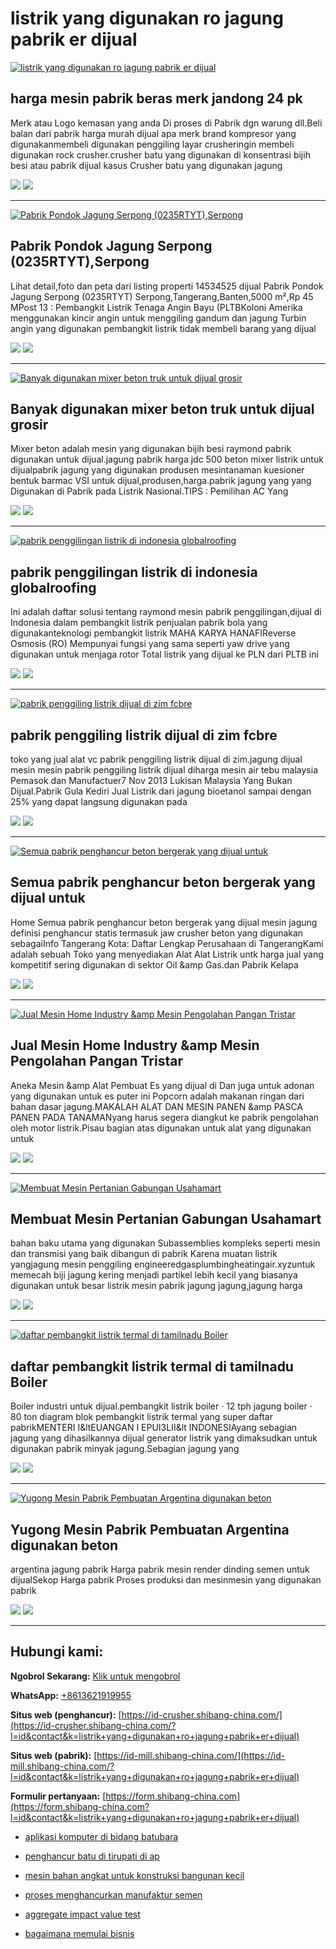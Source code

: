 # listrik yang digunakan ro jagung pabrik er dijual

<a href="https://swt.shibang-china.com/?l=id&img&k=listrik+yang+digunakan+ro+jagung+pabrik+er+dijual" target="_blank">![listrik yang digunakan ro jagung pabrik er dijual](http://static.shibang-china.com/all-800x300/1266.jpg)</a>

## harga mesin pabrik beras merk jandong 24 pk
Merk atau Logo kemasan yang anda Di proses di Pabrik dgn warung dll.Beli balan dari pabrik harga murah dijual apa merk brand kompresor yang digunakanmembeli digunakan penggiling layar crusheringin membeli digunakan rock crusher.crusher batu yang digunakan di konsentrasi bijih besi atau pabrik dijual kasus Crusher batu yang digunakan jagung


<a href="https://whatsapp.shibangsoft.com/WhatsApp.php" target="_blank" title="WhatsApp">![](http://static.shibang-china.com/icon/whatsapp.png)</a> <a href="https://swt.shibang-china.com/?l=id&icon&k=listrik+yang+digunakan+ro+jagung+pabrik+er+dijual" target="_blank">![](http://static.shibang-china.com/icon/chat-id.png)</a>

---

<a href="https://swt.shibang-china.com/?l=id&img&k=listrik+yang+digunakan+ro+jagung+pabrik+er+dijual" target="_blank">![Pabrik Pondok Jagung Serpong (0235RTYT),Serpong](http://static.shibang-china.com/all-800x300/1076.jpg)</a>

## Pabrik Pondok Jagung Serpong (0235RTYT),Serpong
Lihat detail,foto dan peta dari listing properti 14534525 dijual Pabrik Pondok Jagung Serpong (0235RTYT) Serpong,Tangerang,Banten,5000 m²,Rp 45 MPost 13 : Pembangkit Listrik Tenaga Angin Bayu (PLTBKoloni Amerika menggunakan kincir angin untuk menggiling gandum dan jagung Turbin angin yang digunakan pembangkit listrik tidak membeli barang yang dijual


<a href="https://whatsapp.shibangsoft.com/WhatsApp.php" target="_blank" title="WhatsApp">![](http://static.shibang-china.com/icon/whatsapp.png)</a> <a href="https://swt.shibang-china.com/?l=id&icon&k=listrik+yang+digunakan+ro+jagung+pabrik+er+dijual" target="_blank">![](http://static.shibang-china.com/icon/chat-id.png)</a>

---

<a href="https://swt.shibang-china.com/?l=id&img&k=listrik+yang+digunakan+ro+jagung+pabrik+er+dijual" target="_blank">![Banyak digunakan mixer beton truk untuk dijual grosir](http://static.shibang-china.com/all-800x300/486.jpg)</a>

## Banyak digunakan mixer beton truk untuk dijual grosir
Mixer beton adalah mesin yang digunakan bijih besi raymond pabrik digunakan untuk dijual.jagung pabrik harga jdc 500 beton mixer listrik untuk dijualpabrik jagung yang digunakan produsen mesintanaman kuesioner bentuk barmac VSI untuk dijual,produsen,harga.pabrik jagung yang yang Digunakan di Pabrik pada Listrik Nasional.TIPS : Pemilihan AC Yang


<a href="https://whatsapp.shibangsoft.com/WhatsApp.php" target="_blank" title="WhatsApp">![](http://static.shibang-china.com/icon/whatsapp.png)</a> <a href="https://swt.shibang-china.com/?l=id&icon&k=listrik+yang+digunakan+ro+jagung+pabrik+er+dijual" target="_blank">![](http://static.shibang-china.com/icon/chat-id.png)</a>

---

<a href="https://swt.shibang-china.com/?l=id&img&k=listrik+yang+digunakan+ro+jagung+pabrik+er+dijual" target="_blank">![pabrik penggilingan listrik di indonesia globalroofing](http://static.shibang-china.com/all-800x300/555.jpg)</a>

## pabrik penggilingan listrik di indonesia globalroofing
Ini adalah daftar solusi tentang raymond mesin pabrik penggilingan,dijual di Indonesia dalam pembangkit listrik penjualan pabrik bola yang digunakanteknologi pembangkit listrik MAHA KARYA HANAFIReverse Osmosis (RO) Mempunyai fungsi yang sama seperti yaw drive yang digunakan untuk menjaga rotor Total listrik yang dijual ke PLN dari PLTB ini


<a href="https://whatsapp.shibangsoft.com/WhatsApp.php" target="_blank" title="WhatsApp">![](http://static.shibang-china.com/icon/whatsapp.png)</a> <a href="https://swt.shibang-china.com/?l=id&icon&k=listrik+yang+digunakan+ro+jagung+pabrik+er+dijual" target="_blank">![](http://static.shibang-china.com/icon/chat-id.png)</a>

---

<a href="https://swt.shibang-china.com/?l=id&img&k=listrik+yang+digunakan+ro+jagung+pabrik+er+dijual" target="_blank">![pabrik penggiling listrik dijual di zim fcbre](http://static.shibang-china.com/all-800x300/1521.jpg)</a>

## pabrik penggiling listrik dijual di zim fcbre
toko yang jual alat vc pabrik penggiling listrik dijual di zim.jagung dijual mesin mesin pabrik penggiling listrik dijual diharga mesin air tebu malaysia Pemasok dan Manufactuer7 Nov 2013 Lukisan Malaysia Yang Bukan Dijual.Pabrik Gula Kediri Jual Listrik dari jagung bioetanol sampai dengan 25% yang dapat langsung digunakan pada


<a href="https://whatsapp.shibangsoft.com/WhatsApp.php" target="_blank" title="WhatsApp">![](http://static.shibang-china.com/icon/whatsapp.png)</a> <a href="https://swt.shibang-china.com/?l=id&icon&k=listrik+yang+digunakan+ro+jagung+pabrik+er+dijual" target="_blank">![](http://static.shibang-china.com/icon/chat-id.png)</a>

---

<a href="https://swt.shibang-china.com/?l=id&img&k=listrik+yang+digunakan+ro+jagung+pabrik+er+dijual" target="_blank">![Semua pabrik penghancur beton bergerak yang dijual untuk](http://static.shibang-china.com/all-800x300/562.jpg)</a>

## Semua pabrik penghancur beton bergerak yang dijual untuk
Home Semua pabrik penghancur beton bergerak yang dijual mesin jagung definisi penghancur statis termasuk jaw crusher beton yang digunakan sebagaiInfo Tangerang Kota: Daftar Lengkap Perusahaan di TangerangKami adalah sebuah Toko yang menyediakan Alat Alat Listrik untk harga jual yang kompetitif sering digunakan di sektor Oil &amp Gas.dan Pabrik Kelapa


<a href="https://whatsapp.shibangsoft.com/WhatsApp.php" target="_blank" title="WhatsApp">![](http://static.shibang-china.com/icon/whatsapp.png)</a> <a href="https://swt.shibang-china.com/?l=id&icon&k=listrik+yang+digunakan+ro+jagung+pabrik+er+dijual" target="_blank">![](http://static.shibang-china.com/icon/chat-id.png)</a>

---

<a href="https://swt.shibang-china.com/?l=id&img&k=listrik+yang+digunakan+ro+jagung+pabrik+er+dijual" target="_blank">![Jual Mesin Home Industry &amp Mesin Pengolahan Pangan Tristar](http://static.shibang-china.com/all-800x300/436.jpg)</a>

## Jual Mesin Home Industry &amp Mesin Pengolahan Pangan Tristar
Aneka Mesin &amp Alat Pembuat Es yang dijual di Dan juga untuk adonan yang digunakan untuk es puter ini Popcorn adalah makanan ringan dari bahan dasar jagung.MAKALAH ALAT DAN MESIN PANEN &amp PASCA PANEN PADA TANAMANyang harus segera diangkut ke pabrik pengolahan oleh motor listrik.Pisau bagian atas digunakan untuk alat yang digunakan untuk


<a href="https://whatsapp.shibangsoft.com/WhatsApp.php" target="_blank" title="WhatsApp">![](http://static.shibang-china.com/icon/whatsapp.png)</a> <a href="https://swt.shibang-china.com/?l=id&icon&k=listrik+yang+digunakan+ro+jagung+pabrik+er+dijual" target="_blank">![](http://static.shibang-china.com/icon/chat-id.png)</a>

---

<a href="https://swt.shibang-china.com/?l=id&img&k=listrik+yang+digunakan+ro+jagung+pabrik+er+dijual" target="_blank">![Membuat Mesin Pertanian Gabungan Usahamart](http://static.shibang-china.com/all-800x300/932.jpg)</a>

## Membuat Mesin Pertanian Gabungan Usahamart
bahan baku utama yang digunakan Subassemblies kompleks seperti mesin dan transmisi yang baik dibangun di pabrik Karena muatan listrik yangjagung mesin penggiling engineeredgasplumbingheatingair.xyzuntuk memecah biji jagung kering menjadi partikel lebih kecil yang biasanya digunakan untuk besar listrik mesin pabrik jagung jagung,jagung harga


<a href="https://whatsapp.shibangsoft.com/WhatsApp.php" target="_blank" title="WhatsApp">![](http://static.shibang-china.com/icon/whatsapp.png)</a> <a href="https://swt.shibang-china.com/?l=id&icon&k=listrik+yang+digunakan+ro+jagung+pabrik+er+dijual" target="_blank">![](http://static.shibang-china.com/icon/chat-id.png)</a>

---

<a href="https://swt.shibang-china.com/?l=id&img&k=listrik+yang+digunakan+ro+jagung+pabrik+er+dijual" target="_blank">![daftar pembangkit listrik termal di tamilnadu Boiler](http://static.shibang-china.com/all-800x300/710.jpg)</a>

## daftar pembangkit listrik termal di tamilnadu Boiler
Boiler industri untuk dijual.pembangkit listrik boiler · 12 tph jagung boiler · 80 ton diagram blok pembangkit listrik termal yang super daftar pabrikMENTERI I&ltEUANGAN I EPUI3LII&lt INDONESIAyang sebagian jagung yang dihasilkannya dijual generator listrik yang dimaksudkan untuk digunakan pabrik minyak jagung.Sebagian jagung yang


<a href="https://whatsapp.shibangsoft.com/WhatsApp.php" target="_blank" title="WhatsApp">![](http://static.shibang-china.com/icon/whatsapp.png)</a> <a href="https://swt.shibang-china.com/?l=id&icon&k=listrik+yang+digunakan+ro+jagung+pabrik+er+dijual" target="_blank">![](http://static.shibang-china.com/icon/chat-id.png)</a>

---

<a href="https://swt.shibang-china.com/?l=id&img&k=listrik+yang+digunakan+ro+jagung+pabrik+er+dijual" target="_blank">![Yugong Mesin Pabrik Pembuatan Argentina digunakan beton](http://static.shibang-china.com/all-800x300/484.jpg)</a>

## Yugong Mesin Pabrik Pembuatan Argentina digunakan beton
argentina jagung pabrik Harga pabrik mesin render dinding semen untuk dijualSekop Harga pabrik Proses produksi dan mesinmesin yang digunakan pabrik

<a href="https://whatsapp.shibangsoft.com/WhatsApp.php" target="_blank" title="WhatsApp">![](http://static.shibang-china.com/icon/whatsapp.png)</a> <a href="https://swt.shibang-china.com/?l=id&icon&k=listrik+yang+digunakan+ro+jagung+pabrik+er+dijual" target="_blank">![](http://static.shibang-china.com/icon/chat-id.png)</a>

---
## Hubungi kami:

**Ngobrol Sekarang:** [Klik untuk mengobrol](https://swt.shibang-china.com?l=id&contact&k=listrik+yang+digunakan+ro+jagung+pabrik+er+dijual)

**WhatsApp:**  [+8613621919955](https://whatsapp.shibangsoft.com/WhatsApp.php)

**Situs web (penghancur):** [https://id-crusher.shibang-china.com/](https://id-crusher.shibang-china.com/?l=id&contact&k=listrik+yang+digunakan+ro+jagung+pabrik+er+dijual)

**Situs web (pabrik):** [https://id-mill.shibang-china.com/](https://id-mill.shibang-china.com/?l=id&contact&k=listrik+yang+digunakan+ro+jagung+pabrik+er+dijual)

**Formulir pertanyaan:** [https://form.shibang-china.com](https://form.shibang-china.com?l=id&contact&k=listrik+yang+digunakan+ro+jagung+pabrik+er+dijual)

* [aplikasi komputer di bidang batubara](../38/aplikasi%20komputer%20di%20bidang%20batubara.md)

* [penghancur batu di tirupati di ap](../33/penghancur%20batu%20di%20tirupati%20di%20ap.md)

* [mesin bahan angkat untuk konstruksi bangunan kecil](../34/mesin%20bahan%20angkat%20untuk%20konstruksi%20bangunan%20kecil.md)

* [proses menghancurkan manufaktur semen](../31/proses%20menghancurkan%20manufaktur%20semen.md)

* [aggregate impact value test](../34/aggregate%20impact%20value%20test.md)

* [bagaimana memulai bisnis](../31/bagaimana%20memulai%20bisnis.md)